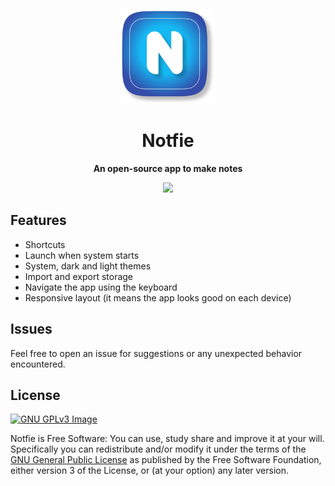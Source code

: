 <p align="center"><img src="src/res/assets/icons/png/256x256.png" width="150"></p>

<h1 align="center">Notfie</h1>

<p align="center">
<b>An open-source app to make notes</b>
</p>

<p align="center">
<a href="https://www.gnu.org/licenses/gpl-3.0" alt="License: GPLv3"><img src="https://img.shields.io/badge/License-GPL%20v3-blue.svg"></a>
</p>

## Features
* Shortcuts
* Launch when system starts
* System, dark and light themes
* Import and export storage
* Navigate the app using the keyboard
* Responsive layout (it means the app looks good on each device)

## Issues
Feel free to open an issue for suggestions or any unexpected behavior encountered.

## License
[![GNU GPLv3 Image](https://www.gnu.org/graphics/gplv3-127x51.png)](https://www.gnu.org/licenses/gpl-3.0.en.html)

Notfie is Free Software: You can use, study share and improve it at your
will. Specifically you can redistribute and/or modify it under the terms of the
[GNU General Public License](https://www.gnu.org/licenses/gpl.html) as
published by the Free Software Foundation, either version 3 of the License, or
(at your option) any later version.

